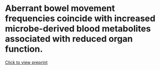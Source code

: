 # Aberrant bowel movement frequencies coincide with increased microbe-derived blood metabolites associated with reduced organ function. 

[Click to view preprint](https://www.biorxiv.org/content/10.1101/2023.03.04.531100v1.article-metrics)
